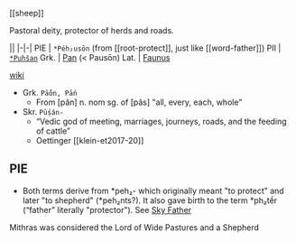[[sheep]]

Pastoral deity, protector of herds and roads.


||
|-|-|
PIE | `*Péh₂usōn` (from [[root-protect]], just like [[word-father]])
PII | [`*Puhšan`](pii-shepherd-god.md)
Grk. | [Pan](pan.md) (< Pausōn)
Lat. | [Faunus](faunus.md)


[wiki](https://en.wikipedia.org/wiki/Proto-Indo-European_mythology#Guardian_deity)

- Grk.	`Pā́ōn, Pā́n`
	- From [pân] n. nom sg. of [pâs] "all, every, each, whole"
- Skr.	`Pū́ṣán-`
	- “Vedic god of meeting, marriages, journeys, roads, and the feeding of cattle”
	- Oettinger [[klein-et2017-20]]

## PIE
- Both terms derive from *peh₂- which originally meant "to protect" and later "to shepherd" (*peh₂nts?). It also gave birth to the term *ph₂tḗr (“father” literally "protector"). See [Sky Father](day-sky-father.md)


Mithras was considered the Lord of Wide Pastures and a Shepherd
